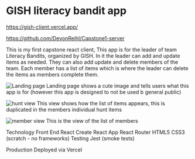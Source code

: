 # GISH literacy bandit app

https://gish-client.vercel.app/

https://github.com/DevonReihl/Capstone1-server

This is my first capstone react client, 
This app is for the leader of team Literacy Bandits, organized by GISH. 
In it the leader can add and update items as needed. They can also add update and delete 
members of the team. Each member has a list of items which is where the leader can delete 
the items as members complete them.

![Landing page](https://i.imgur.com/6ZkP6ld.png) Landing page shows a cute image and tells users what this app is for (however this app is designed to not be used b general public)

![hunt view](https://i.imgur.com/q0rfGY6.png) This view shows how the list of items appears, this is duplicated in the members individual hunt items

![member view](https://i.imgur.com/R0f6NNt.png) This is the view of the list of members

Technology
  Front End
    React
    Create React App
    React Router
    HTML5
    CSS3 (scratch - no frameworks)
  Testing
    Jest (smoke tests)
    
Production
  Deployed via Vercel
